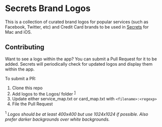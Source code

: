 # Secrets Brand Logos

This is a collection of curated brand logos for popular services (such as Facebook, Twitter, etc) and Credit Card brands to be used in [Secrets](https://outercorner.com/secrets/) for Mac and iOS.


## Contributing

Want to see a logo within the app? You can submit a Pull Request for it to be added. Secrets will periodically check for updated logos and display them within the app.

To submit a PR:

1. Clone this repo
1. Add logos to the Logos/ folder <sup>[1](#logo_guidance)</sup>
1. Update either service_map.txt or card_map.txt with ```<filename>:<regexp>```
1. File the Pull Request


<a name="logo_guidance"><sup>1</sup></a> *Logos should be at least 400x400 but use 1024x1024 if possible. Also prefer darker backgrounds over white backgrounds.*
